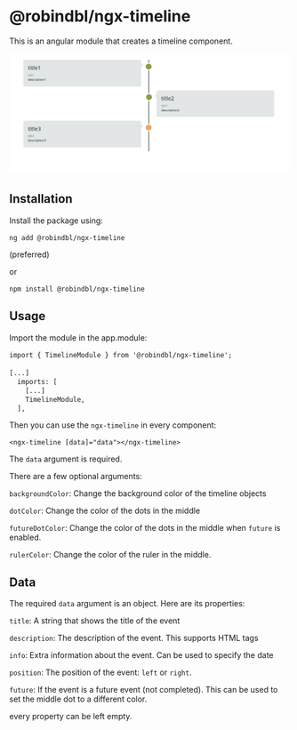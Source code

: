 # @robindbl/ngx-timeline

This is an angular module that creates a timeline component. 

![image of the timeline](assets/ngx-timeline.png)

## Installation

Install the package using:

```
ng add @robindbl/ngx-timeline
```

(preferred)

or

```
npm install @robindbl/ngx-timeline
```


## Usage

Import the module in the app.module:

```
import { TimelineModule } from '@robindbl/ngx-timeline';

[...]
  imports: [
    [...]
    TimelineModule,
  ],
```

Then you can use the `ngx-timeline` in every component:

```
<ngx-timeline [data]="data"></ngx-timeline>
```

The `data` argument is required.

There are a few optional arguments:

`backgroundColor`: Change the background color of the timeline objects

`dotColor`: Change the color of the dots in the middle

`futureDotColor`: Change the color of the dots in the middle when `future` is enabled.

`rulerColor`: Change the color of the ruler in the middle.

## Data

The required `data` argument is an object. Here are its properties:

`title`: A string that shows the title of the event

`description`: The description of the event. This supports HTML tags

`info`: Extra information about the event. Can be used to specify the date

`position`: The position of the event: `left` or `right`.

`future`: If the event is a future event (not completed). This can be used to set the middle dot to a different color.

every property can be left empty. 